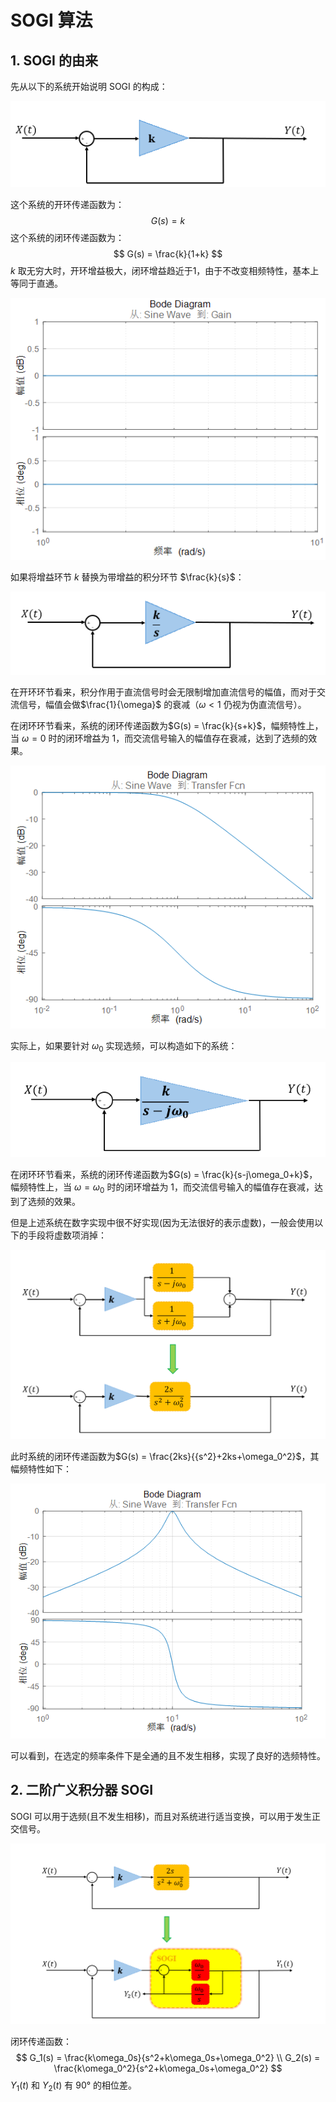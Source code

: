 # SOGI 算法

## 1. SOGI 的由来

先从以下的系统开始说明 SOGI 的构成：

![NULL](./assets/picture_1.jpg)

这个系统的开环传递函数为：
$$
G(s) = k
$$
这个系统的闭环传递函数为：
$$
G(s) = \frac{k}{1+k}
$$
$k$ 取无穷大时，开环增益极大，闭环增益趋近于1，由于不改变相频特性，基本上等同于直通。

![NULL](./assets/picture_2.jpg)

如果将增益环节 $k$ 替换为带增益的积分环节 $\frac{k}{s}$：

![NULL](./assets/picture_3.jpg)

在开环环节看来，积分作用于直流信号时会无限制增加直流信号的幅值，而对于交流信号，幅值会做$\frac{1}{\omega}$ 的衰减（$\omega<1$ 仍视为伪直流信号）。

在闭环环节看来，系统的闭环传递函数为$G(s) = \frac{k}{s+k}$，幅频特性上，当 $\omega = 0$ 时的闭环增益为 1，而交流信号输入的幅值存在衰减，达到了选频的效果。

![NULL](./assets/picture_4.jpg)

实际上，如果要针对 $\omega_0$ 实现选频，可以构造如下的系统：

![NULL](./assets/picture_5.jpg)

在闭环环节看来，系统的闭环传递函数为$G(s) = \frac{k}{s-j\omega_0+k}$，幅频特性上，当 $\omega = \omega_0$ 时的闭环增益为 1，而交流信号输入的幅值存在衰减，达到了选频的效果。

但是上述系统在数字实现中很不好实现(因为无法很好的表示虚数)，一般会使用以下的手段将虚数项消掉：

![NULL](./assets/picture_6.jpg)

此时系统的闭环传递函数为$G(s) = \frac{2ks}{{s^2}+2ks+\omega_0^2}$，其幅频特性如下：

![NULL](./assets/picture_7.jpg)

可以看到，在选定的频率条件下是全通的且不发生相移，实现了良好的选频特性。

## 2. 二阶广义积分器 SOGI

SOGI 可以用于选频(且不发生相移)，而且对系统进行适当变换，可以用于发生正交信号。

![NULL](./assets/picture_8.jpg)

闭环传递函数：
$$
G_1(s) = \frac{k\omega_0s}{s^2+k\omega_0s+\omega_0^2} \\
G_2(s) = \frac{k\omega_0^2}{s^2+k\omega_0s+\omega_0^2}
$$
$Y_1(t)$ 和 $Y_2(t)$ 有 90° 的相位差。
